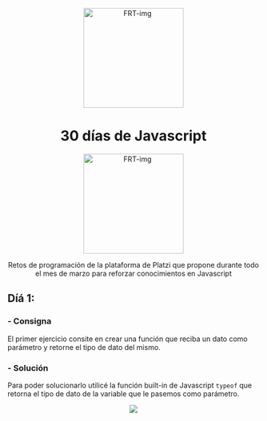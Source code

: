 <p align="center">
  <img src="https://static.platzi.com/static/images/footer/logo.png" alt="FRT-img" width="200px">
</p>


<h1 align="center">
  30 días de Javascript
</h1> 
<p align="center">
  <img src="https://upload.wikimedia.org/wikipedia/commons/thumb/6/6a/JavaScript-logo.png/600px-JavaScript-logo.png" alt="FRT-img" width="200px">
</p>

<p align="center" text-size="50px">
Retos de programación de la plataforma de Platzi que propone durante todo el mes de marzo para reforzar conocimientos en Javascript
</p>


## Díá 1:
### - Consigna
El primer ejercicio consite en crear una función que reciba un dato como parámetro y retorne el tipo de dato del mismo.
<br>
### - Solución
Para poder solucionarlo utilicé la función built-in de Javascript ```typeof``` que retorna el tipo de dato de la variable que le pasemos como parámetro.

<p align="center">
  <img src="https://user-images.githubusercontent.com/54701174/223308568-06b8b128-dd42-450c-b0df-7dcd3fb53ef7.png">
</p>

